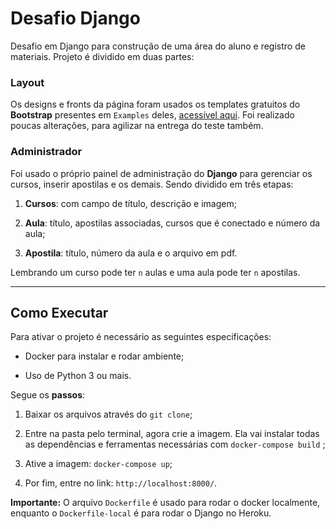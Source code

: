 # Desafio Django

Desafio em Django para construção de uma área do aluno e registro de materiais. Projeto é dividido em duas partes:

### Layout

Os designs e fronts da página foram usados os templates gratuitos do **Bootstrap** presentes em `Examples` deles, [acessível aqui](https://getbootstrap.com/docs/4.3/examples/). Foi realizado poucas alterações, para agilizar na entrega do teste também.

### Administrador

Foi usado o próprio painel de administração do **Django** para gerenciar os cursos, inserir apostilas e os demais. Sendo dividido em três etapas:

1. **Cursos**: com campo de título, descrição e imagem;

2. **Aula**: título, apostilas associadas, cursos que é conectado e número da aula; 

3. **Apostila**: título, número da aula e o arquivo em pdf.

Lembrando um curso pode ter `n` aulas e uma aula pode ter `n` apostilas. 

---

## Como Executar

Para ativar o projeto é necessário as seguintes especificações:

- Docker para instalar e rodar ambiente;

- Uso de Python 3 ou mais.

Segue os **passos**:

1. Baixar os arquivos através do `git clone`;

2. Entre na pasta pelo terminal, agora crie a imagem. Ela vai instalar todas as dependências e ferramentas necessárias com `docker-compose build` ;

3. Ative a imagem: `docker-compose up`;

4. Por fim, entre no link: `http://localhost:8000/`.

**Importante:** O arquivo `Dockerfile` é usado para rodar o docker localmente, enquanto o `Dockerfile-local` é para rodar o Django no Heroku.
